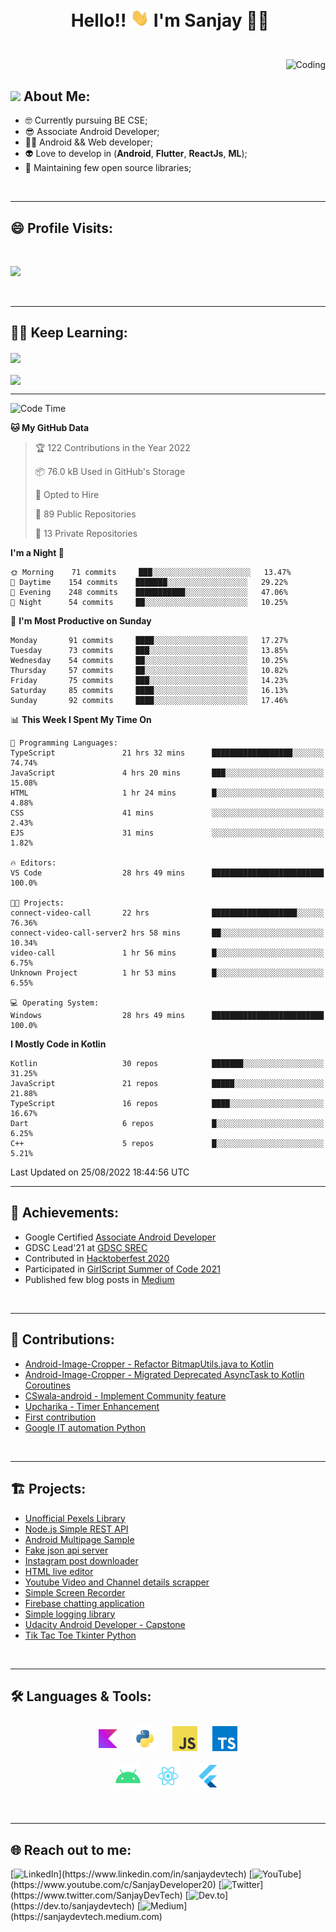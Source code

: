 # <p align="center">️ **Hello!! <img src="https://raw.githubusercontent.com/SanjayDevTech/SanjayDevTech/master/assets/wave.gif" alt="waving hand" width="30px"> I'm Sanjay** 🎯️🚀️</p>

<br/>
<img align="right" alt="Coding" height="200" src="https://media.giphy.com/media/Y4ak9Ki2GZCbJxAnJD/giphy.gif">
<br/>

## <img src="https://media.giphy.com/media/WUlplcMpOCEmTGBtBW/giphy.gif" width="30"> **About Me:**

- 🤓 Currently pursuing BE CSE;
- 😎 Associate Android Developer;
- 🧑‍💻 Android && Web developer;
- 👽 Love to develop in (**Android**, **Flutter**, **ReactJs**, **ML**);
- 🤝 Maintaining few open source libraries;

<br/>

---

## 😄 **Profile Visits:**

<br />

![](https://komarev.com/ghpvc/?username=SanjayDevTech&style=flat-square)

<br />

---

## 👨‍🎓️️ **Keep Learning:**

   <img align="center" src="https://github-readme-stats.vercel.app/api/top-langs/?username=SanjayDevTech&layout=compact&theme=vue-dark"/>
   <br/>
   <br/>
   <img align="center" src="https://github-readme-streak-stats.herokuapp.com/?user=SanjayDevTech&theme=vue-dark&hide_border=true"/>

<br/>

---

<!--START_SECTION:waka-->
![Code Time](http://img.shields.io/badge/Code%20Time-190%20hrs%2031%20mins-blue)

**🐱 My GitHub Data** 

> 🏆 122 Contributions in the Year 2022
 > 
> 📦 76.0 kB Used in GitHub's Storage 
 > 
> 💼 Opted to Hire
 > 
> 📜 89 Public Repositories 
 > 
> 🔑 13 Private Repositories  
 > 
**I'm a Night 🦉** 

```text
🌞 Morning    71 commits     ███░░░░░░░░░░░░░░░░░░░░░░   13.47% 
🌆 Daytime    154 commits    ███████░░░░░░░░░░░░░░░░░░   29.22% 
🌃 Evening    248 commits    ███████████░░░░░░░░░░░░░░   47.06% 
🌙 Night      54 commits     ██░░░░░░░░░░░░░░░░░░░░░░░   10.25%

```
📅 **I'm Most Productive on Sunday** 

```text
Monday       91 commits     ████░░░░░░░░░░░░░░░░░░░░░   17.27% 
Tuesday      73 commits     ███░░░░░░░░░░░░░░░░░░░░░░   13.85% 
Wednesday    54 commits     ██░░░░░░░░░░░░░░░░░░░░░░░   10.25% 
Thursday     57 commits     ██░░░░░░░░░░░░░░░░░░░░░░░   10.82% 
Friday       75 commits     ███░░░░░░░░░░░░░░░░░░░░░░   14.23% 
Saturday     85 commits     ████░░░░░░░░░░░░░░░░░░░░░   16.13% 
Sunday       92 commits     ████░░░░░░░░░░░░░░░░░░░░░   17.46%

```


📊 **This Week I Spent My Time On** 

```text
💬 Programming Languages: 
TypeScript               21 hrs 32 mins      ██████████████████░░░░░░░   74.74% 
JavaScript               4 hrs 20 mins       ███░░░░░░░░░░░░░░░░░░░░░░   15.08% 
HTML                     1 hr 24 mins        █░░░░░░░░░░░░░░░░░░░░░░░░   4.88% 
CSS                      41 mins             ░░░░░░░░░░░░░░░░░░░░░░░░░   2.43% 
EJS                      31 mins             ░░░░░░░░░░░░░░░░░░░░░░░░░   1.82%

🔥 Editors: 
VS Code                  28 hrs 49 mins      █████████████████████████   100.0%

🐱‍💻 Projects: 
connect-video-call       22 hrs              ███████████████████░░░░░░   76.36% 
connect-video-call-server2 hrs 58 mins       ██░░░░░░░░░░░░░░░░░░░░░░░   10.34% 
video-call               1 hr 56 mins        █░░░░░░░░░░░░░░░░░░░░░░░░   6.75% 
Unknown Project          1 hr 53 mins        █░░░░░░░░░░░░░░░░░░░░░░░░   6.55%

💻 Operating System: 
Windows                  28 hrs 49 mins      █████████████████████████   100.0%

```

**I Mostly Code in Kotlin** 

```text
Kotlin                   30 repos            ███████░░░░░░░░░░░░░░░░░░   31.25% 
JavaScript               21 repos            █████░░░░░░░░░░░░░░░░░░░░   21.88% 
TypeScript               16 repos            ████░░░░░░░░░░░░░░░░░░░░░   16.67% 
Dart                     6 repos             █░░░░░░░░░░░░░░░░░░░░░░░░   6.25% 
C++                      5 repos             █░░░░░░░░░░░░░░░░░░░░░░░░   5.21%

```



 Last Updated on 25/08/2022 18:44:56 UTC
<!--END_SECTION:waka-->

---

## 🚩 **Achievements:**

- Google Certified [Associate Android Developer](https://www.credential.net/0041bdc2-5489-499d-8a1d-a16da26bd8bf)
- GDSC Lead'21 at [GDSC SREC](https://github.com/gdscsrec)
- Contributed in [Hacktoberfest 2020](https://hacktoberfest.digitalocean.com)
- Participated in [GirlScript Summer of Code 2021](https://gssoc.girlscript.tech)
- Published few blog posts in [Medium](https://sanjaydevtech.medium.com)

<br/>

---

## 💙 **Contributions:**

- [Android-Image-Cropper - Refactor BitmapUtils.java to Kotlin](https://github.com/CanHub/Android-Image-Cropper/pull/98)
- [Android-Image-Cropper - Migrated Deprecated AsyncTask to Kotlin Coroutines](https://github.com/CanHub/Android-Image-Cropper/pull/25)
- [CSwala-android - Implement Community feature](https://github.com/CSwala/CSwala-android/pull/149)
- [Upcharika - Timer Enhancement](https://github.com/smaranjitghose/Upcharika/pull/37)
- [First contribution](https://github.com/firstcontributions/first-contributions/pull/30213)
- [Google IT automation Python](https://github.com/google/it-cert-automation-practice/pull/1372)

<br/>

---

## 🏗️ **Projects:**

- [Unofficial Pexels Library](https://github.com/SanjayDevTech/pexels-android)
- [Node.js Simple REST API](https://github.com/SanjayDevTech/nodejs-simple-rest-api)
- [Android Multipage Sample](https://github.com/SanjayDevTech/android-multipage-sample)
- [Fake json api server](https://github.com/SanjayDevTech/json-placeholder-server)
- [Instagram post downloader](https://github.com/SanjayDevTech/instautils)
- [HTML live editor](https://github.com/SanjayDevTech/HTML-editor)
- [Youtube Video and Channel details scrapper](https://github.com/SanjayDevTech/ytutils)
- [Simple Screen Recorder](https://github.com/SanjayDevTech/Screen-Recorder)
- [Firebase chatting application](https://github.com/SanjayDevTech/fire-chat)
- [Simple logging library](https://github.com/SanjayDevTech/simple-log)
- [Udacity Android Developer - Capstone](https://github.com/SanjayDevTech/Capstone-Project)
- [Tik Tac Toe Tkinter Python](https://github.com/SanjayDevTech/Tic-Tac-Toe-Tkinter)

<br/>

---

## 🛠️ **Languages & Tools:**

<p align="center">
  <img align="center" style="margin: 10px" src="https://raw.githubusercontent.com/github/explore/80688e429a7d4ef2fca1e82350fe8e3517d3494d/topics/kotlin/kotlin.png" alt="Kotlin" width="30" />
  <img align="center" style="margin: 10px" src="https://raw.githubusercontent.com/github/explore/80688e429a7d4ef2fca1e82350fe8e3517d3494d/topics/python/python.png" alt="Python" width="40"  />
  <img align="center" style="margin: 10px" src="https://raw.githubusercontent.com/github/explore/80688e429a7d4ef2fca1e82350fe8e3517d3494d/topics/javascript/javascript.png" alt="JavaScript" width="40"  />
  <img align="center" style="margin: 10px" src="https://raw.githubusercontent.com/github/explore/80688e429a7d4ef2fca1e82350fe8e3517d3494d/topics/typescript/typescript.png" alt="TypeScript" width="40"  />
<br />
  <img align="center" style="margin: 10px" src="https://raw.githubusercontent.com/github/explore/80688e429a7d4ef2fca1e82350fe8e3517d3494d/topics/android/android.png" alt="Android" width="40" />
  <img align="center" style="margin: 10px" src="https://raw.githubusercontent.com/github/explore/80688e429a7d4ef2fca1e82350fe8e3517d3494d/topics/react/react.png" alt="React" width="40"  />
   <img align="center" style="margin: 10px" src="https://raw.githubusercontent.com/github/explore/cebd63002168a05a6a642f309227eefeccd92950/topics/flutter/flutter.png" alt="Flutter" width="40"  />

</p>
<br/>

---

## 🌐 **Reach out to me:** ️

[![LinkedIn](https://img.shields.io/badge/LinkedIn-SanjayDevTech-informationl?style=for-the-badge&labelColor=black&logo=linkedin&logoColor=0077b5&&color=#0077b5")](https://www.linkedin.com/in/sanjaydevtech)
[![YouTube](https://img.shields.io/badge/YouTube-SanjayDeveloper20-informationl?style=for-the-badge&labelColor=white&logo=youtube&logoColor=red&&color=#1da1f2")](https://www.youtube.com/c/SanjayDeveloper20)
[![Twitter](https://img.shields.io/badge/Twitter-SanjayDevTech-informational?style=for-the-badge&labelColor=black&logo=twitter&logoColor=#1da1f2&color=#1da1f2")](https://www.twitter.com/SanjayDevTech)
[![Dev.to](https://img.shields.io/badge/Dev.to-SanjayDevTech-informational?style=for-the-badge&labelColor=black&logo=dev.to&logoColor=white&color=#1da1f2")](https://dev.to/sanjaydevtech)
[![Medium](https://img.shields.io/badge/Medium-SanjayDevTech-informational?style=for-the-badge&labelColor=black&logo=medium&logoColor=#1da1f2&color=#1da1f2")](https://sanjaydevtech.medium.com)
